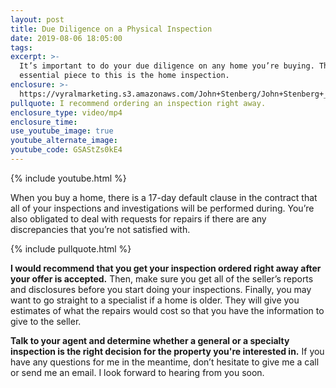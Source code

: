 ```yaml
---
layout: post
title: Due Diligence on a Physical Inspection
date: 2019-08-06 18:05:00
tags:
excerpt: >-
  It’s important to do your due diligence on any home you’re buying. The most
  essential piece to this is the home inspection.
enclosure: >-
  https://vyralmarketing.s3.amazonaws.com/John+Stenberg/John+Stenberg+_+Due+Diligence+on+a+Physical+Inspection.mp4
pullquote: I recommend ordering an inspection right away.
enclosure_type: video/mp4
enclosure_time:
use_youtube_image: true
youtube_alternate_image:
youtube_code: GSAStZs0kE4
---
```


{% include youtube.html %}

When you buy a home, there is a 17-day default clause in the contract that all of your inspections and investigations will be performed during. You’re also obligated to deal with requests for repairs if there are any discrepancies that you’re not satisfied with.&nbsp;

{% include pullquote.html %}

**I would recommend that you get your inspection ordered right away after your offer is accepted.** Then, make sure you get all of the seller’s reports and disclosures before you start doing your inspections. Finally, you may want to go straight to a specialist if a home is older. They will give you estimates of what the repairs would cost so that you have the information to give to the seller.&nbsp;

**Talk to your agent and determine whether a general or a specialty inspection is the right decision for the property you're interested in.** If you have any questions for me in the meantime, don’t hesitate to give me a call or send me an email. I look forward to hearing from you soon.